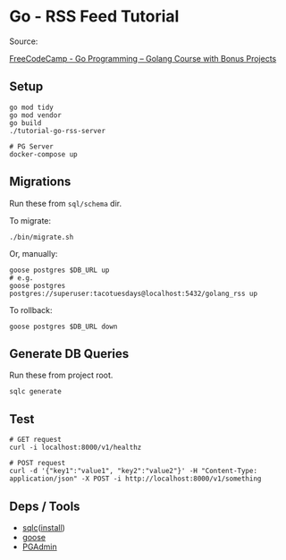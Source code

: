 # Go - RSS Feed Tutorial

Source:

[FreeCodeCamp - Go Programming – Golang Course with Bonus Projects](https://www.youtube.com/watch?v=un6ZyFkqFKo&t=22176s)


## Setup

```
go mod tidy
go mod vendor
go build
./tutorial-go-rss-server

# PG Server
docker-compose up
```

## Migrations

Run these from `sql/schema` dir.

To migrate:

```
./bin/migrate.sh
```

Or, manually:

```
goose postgres $DB_URL up
# e.g.
goose postgres postgres://superuser:tacotuesdays@localhost:5432/golang_rss up
```

To rollback:

```
goose postgres $DB_URL down
```

## Generate DB Queries

Run these from project root.

```
sqlc generate
```

## Test

```
# GET request
curl -i localhost:8000/v1/healthz

# POST request
curl -d '{"key1":"value1", "key2":"value2"}' -H "Content-Type: application/json" -X POST -i http://localhost:8000/v1/something
```

## Deps / Tools

- [sqlc](https://docs.sqlc.dev/en/stable/tutorials/getting-started-postgresql.html)([install](https://docs.sqlc.dev/en/latest/overview/install.html))
- [goose](https://github.com/pressly/goose)
- [PGAdmin](https://www.pgadmin.org/)
